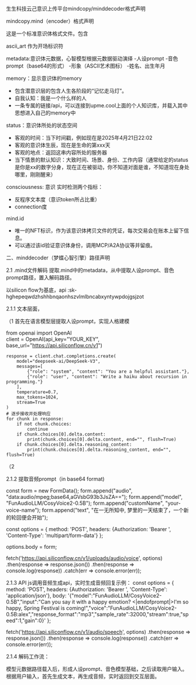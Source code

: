 生生科技云己意识上传平台mindcopy/minddecoder格式声明

mindcopy.mind（encoder）格式声明

这是一个标准意识体格式文件。包含

ascii_art 作为开场标识符

metadata:意识体元数据，心智模型根据元数据驱动演绎
-人设prompt
-音色prompt（base64的形式）
-形象（ASCII艺术图标）
-姓名、出生年月

memory：显示意识体的memory
- 包含潜意识层的包含人生各阶段的“记忆走马灯”。
- 自我认知：我是一个什么样的人
- 一条专属的链接/api，可以连接到upme.cool上面的个人知识库，并载入其中思想进入自己的memory中

status：意识体所处的状态空间
- 客观的时间：当下时间戳，例如现在是2025年4月21日22:02
- 客观的意识体生辰，现在是生命的第xxx天
- 客观的地点：返回这串内容所处的服务器
- 当下情景的默认知识：大致时间、场景、身份、工作内容（通常给定的status是你是xx的数字分身，现在正在被驱动，你不知道对面是谁，不知道现在身处哪里，刚刚醒来）


consciousness: 意识
实时检测两个指标：
- 反程序文本度（意识token所占比重）
- connection度

mind.id
- 唯一的NFT标识，作为该意识体拷贝文件的凭证，每次交易会在账本上留下信息。
- 可以通过该id验证意识体身份，调用MCP/A2A协议等并留痕。


二、minddecoder（梦蝶心智引擎）路径声明

2.1  .mind文件解码
提取.mind中的metadata，从中提取人设prompt、音色prompt路径，置入解码路径。

以silicon flow为基底，api :sk-hghepeqwdzhshhbnqaonhszvlmlbncabxyntywpdojgsjzot

2.1.1 文本层面，

（1 首先在语言模型层提取人设prompt，实现人格建模

from openai import OpenAI  
    client = OpenAI(api_key="YOUR_KEY", base_url="https://api.siliconflow.cn/v1")  

    response = client.chat.completions.create(  
        model="deepseek-ai/DeepSeek-V3",  
        messages=[  
            {"role": "system", "content": "You are a helpful assistant."},  
            {"role": "user", "content": "Write a haiku about recursion in programming."}  
        ],  
        temperature=0.7,  
        max_tokens=1024,
        stream=True
    )  
    # 逐步接收并处理响应
    for chunk in response:
        if not chunk.choices:
            continue
        if chunk.choices[0].delta.content:
            print(chunk.choices[0].delta.content, end="", flush=True)
        if chunk.choices[0].delta.reasoning_content:
            print(chunk.choices[0].delta.reasoning_content, end="", flush=True)

（2 

2.1.2 提取音频prompt（in base64 format)

const form = new FormData();
form.append("audio", "data:audio/mpeg;base64,aGVsbG93b3JsZA==");
form.append("model", "FunAudioLLM/CosyVoice2-0.5B");
form.append("customName", "your-voice-name");
form.append("text", "在一无所知中, 梦里的一天结束了，一个新的轮回便会开始");

const options = {
  method: 'POST',
  headers: {Authorization: 'Bearer <token>', 'Content-Type': 'multipart/form-data'}
};

options.body = form;

fetch('https://api.siliconflow.cn/v1/uploads/audio/voice', options)
  .then(response => response.json())
  .then(response => console.log(response))
  .catch(err => console.error(err));

 2.1.3 API js调用音频生成api，实时生成音频回复示例： 
const options = {
  method: 'POST',
  headers: {Authorization: 'Bearer <token>', 'Content-Type': 'application/json'},
  body: '{"model":"FunAudioLLM/CosyVoice2-0.5B","input":"Can you say it with a happy emotion? <|endofprompt|>I\'m so happy, Spring Festival is coming!","voice":"FunAudioLLM/CosyVoice2-0.5B:alex","response_format":"mp3","sample_rate":32000,"stream":true,"speed":1,"gain":0}'
};

fetch('https://api.siliconflow.cn/v1/audio/speech', options)
  .then(response => response.json())
  .then(response => console.log(response))
  .catch(err => console.error(err));

2.1.4 解码工作流：

模型元数据路径载入后，形成人设prompt、音色模型基础，之后读取用户输入。根据用户输入，首先生成文本，再生成音频，实时返回到交互层面。